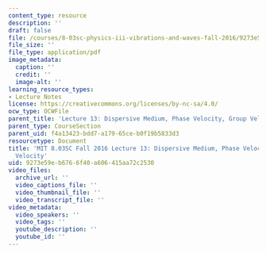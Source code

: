 ```yaml
---
content_type: resource
description: ''
draft: false
file: /courses/8-03sc-physics-iii-vibrations-and-waves-fall-2016/9273e59eb6766f40a606415aa72c2530_MIT8_03SCF16_hw_Lec13.pdf
file_size: ''
file_type: application/pdf
image_metadata:
  caption: ''
  credit: ''
  image-alt: ''
learning_resource_types:
- Lecture Notes
license: https://creativecommons.org/licenses/by-nc-sa/4.0/
ocw_type: OCWFile
parent_title: 'Lecture 13: Dispersive Medium, Phase Velocity, Group Velocity'
parent_type: CourseSection
parent_uid: f4a13423-bdd7-a179-65ce-b0f19b5833d3
resourcetype: Document
title: 'MIT 8.03SC Fall 2016 Lecture 13: Dispersive Medium, Phase Velocity, Group
  Velocity'
uid: 9273e59e-b676-6f40-a606-415aa72c2530
video_files:
  archive_url: ''
  video_captions_file: ''
  video_thumbnail_file: ''
  video_transcript_file: ''
video_metadata:
  video_speakers: ''
  video_tags: ''
  youtube_description: ''
  youtube_id: ''
---
```

